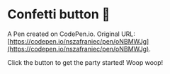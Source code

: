 # Confetti button 🎉

A Pen created on CodePen.io. Original URL: [https://codepen.io/nszafraniec/pen/oNBMWJg](https://codepen.io/nszafraniec/pen/oNBMWJg).

Click the button to get the party started! Woop woop!
